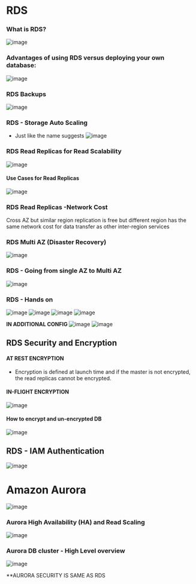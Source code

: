 # RDS
### What is RDS?
![image](https://user-images.githubusercontent.com/43883264/164576619-f115f26a-69fc-4006-bc12-fe831187072a.png)
### Advantages of using RDS versus deploying your own database:
![image](https://user-images.githubusercontent.com/43883264/164576729-06964fc8-66de-4cb1-b8e0-5d6a183e588d.png)
### RDS Backups
![image](https://user-images.githubusercontent.com/43883264/164576799-9c9ea76c-13a3-40da-bfe2-c2da2af53214.png)
### RDS - Storage Auto Scaling
- Just like the name suggests
![image](https://user-images.githubusercontent.com/43883264/164576997-e7ed1077-35af-4582-b926-6372d52717b5.png)

### RDS Read Replicas for Read Scalability

![image](https://user-images.githubusercontent.com/43883264/164578015-dc99e915-2862-4de4-b862-50cc22ddd9c6.png)

#### Use Cases for Read Replicas
![image](https://user-images.githubusercontent.com/43883264/164578229-35fef3d6-5a83-4f3c-b830-817a4c4b4e0a.png)

### RDS Read Replicas -Network Cost
Cross AZ but similar region replication is free but different region has the same network cost for data transfer as other inter-region services

### RDS Multi AZ (Disaster Recovery)
![image](https://user-images.githubusercontent.com/43883264/164578922-b63c8f1f-1dc9-4811-83eb-61b9b372f52c.png)

### RDS - Going from single AZ to Multi AZ
![image](https://user-images.githubusercontent.com/43883264/164579050-d1e69195-aa5f-4cda-a500-c16e4cc1c7b6.png)

### RDS - Hands on
![image](https://user-images.githubusercontent.com/43883264/164579613-0b3d682c-9880-40a3-8d77-c9dfb4b2bf6d.png)
![image](https://user-images.githubusercontent.com/43883264/164579630-28e18786-9187-4728-8bc7-e02f34425404.png)
![image](https://user-images.githubusercontent.com/43883264/164579839-b9e4a22f-81a5-4770-94ce-09fef3c920cf.png)
![image](https://user-images.githubusercontent.com/43883264/164579880-ccbb843d-9c68-4423-b800-048731b9c4ac.png)

**IN ADDITIONAL CONFIG**
![image](https://user-images.githubusercontent.com/43883264/164579934-e71d5d56-0da8-449c-82d9-5e4bbb906101.png)
![image](https://user-images.githubusercontent.com/43883264/164579958-2f375b6c-4520-40f7-8a8b-a4bf8cd430bc.png)

## RDS Security and Encryption
#### AT REST ENCRYPTION
- Encryption is defined at launch time and if the master is not encrypted, the read replicas cannot be encrypted.
#### IN-FLIGHT ENCRYPTION
![image](https://user-images.githubusercontent.com/43883264/164582850-7d3a5385-ec4d-4fd6-8f54-e24367c52951.png)
#### How to encrypt and un-encrypted DB
![image](https://user-images.githubusercontent.com/43883264/164583017-1db0af20-b52d-48ce-b037-e0283fea0625.png)

## RDS - IAM Authentication
![image](https://user-images.githubusercontent.com/43883264/164586047-9184ecd1-852e-40d2-94e9-3d6921213910.png)


# Amazon Aurora
![image](https://user-images.githubusercontent.com/43883264/164586418-a8118d2e-9764-4c6c-880a-a191c751a8d0.png)
### Aurora High Availability (HA) and Read Scaling
![image](https://user-images.githubusercontent.com/43883264/164586709-812e09e0-3f09-4ee9-8ff3-36d0544c8635.png)

### Aurora DB cluster - High Level overview
![image](https://user-images.githubusercontent.com/43883264/164586968-291296ba-6433-4c0d-bcfa-9321fa4b2eda.png)

**AURORA SECURITY IS SAME AS RDS

